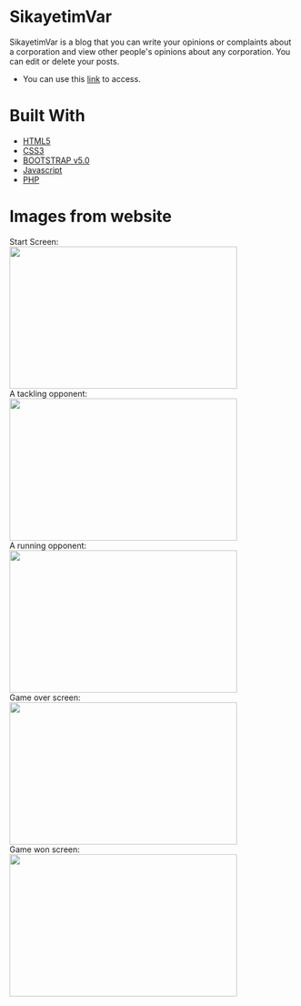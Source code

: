 # SikayetimVar

SikayetimVar is a blog that you can write your opinions or complaints about a corporation and view other people's opinions about any corporation. You can edit or delete your posts.

* You can use this [link](http://sikayetimvar1.eu5.org/login.php) to access.

# Built With

* [HTML5](https://www.google.com/search?q=html5&rlz=1C1GKLC_enTR843TR843&oq=html5&aqs=chrome.0.69i59j35i19i39j0i433l3j0j69i60l2.803j0j9&sourceid=chrome&ie=UTF-8)
* [CSS3](https://www.google.com/search?client=opera-gx&q=css&sourceid=opera&ie=UTF-8&oe=UTF-8)
* [BOOTSTRAP v5.0](https://getbootstrap.com)
* [Javascript](https://www.google.com/search?client=opera-gx&q=javascript&sourceid=opera&ie=UTF-8&oe=UTF-8)
* [PHP](https://www.php.net)

# Images from website

Start Screen:<br>
<img src="images/Ekran Alıntısı.PNG" width="400" height="250"><br>
A tackling opponent:<br>
<img src="images/Ekran Alıntısı1.PNG" width="400" height="250"><br>
A running opponent:<br>
<img src="images/Ekran Alıntısı4.PNG" width="400" height="250"><br>
Game over screen:<br>
<img src="images/Ekran Alıntısı2.PNG" width="400" height="250"><br>
Game won screen:<br>
<img src="images/Ekran Alıntısı3.PNG" width="400" height="250"><br>

